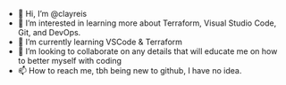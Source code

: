 - 👋 Hi, I’m @clayreis
- 👀 I’m interested in learning more about Terraform, Visual Studio Code, Git, and DevOps.
- 🌱 I’m currently learning VSCode & Terraform
- 💞️ I’m looking to collaborate on any details that will educate me on how to better myself with coding
- 📫 How to reach me, tbh being new to github, I have no idea.  

<!---
clayreis/clayreis is a ✨ special ✨ repository because its `README.md` (this file) appears on your GitHub profile.
You can click the Preview link to take a look at your changes.
--->
